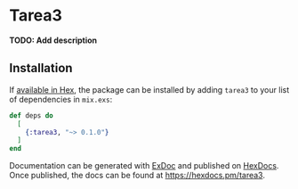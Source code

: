 # Tarea3

**TODO: Add description**

## Installation

If [available in Hex](https://hex.pm/docs/publish), the package can be installed
by adding `tarea3` to your list of dependencies in `mix.exs`:

```elixir
def deps do
  [
    {:tarea3, "~> 0.1.0"}
  ]
end
```

Documentation can be generated with [ExDoc](https://github.com/elixir-lang/ex_doc)
and published on [HexDocs](https://hexdocs.pm). Once published, the docs can
be found at <https://hexdocs.pm/tarea3>.

